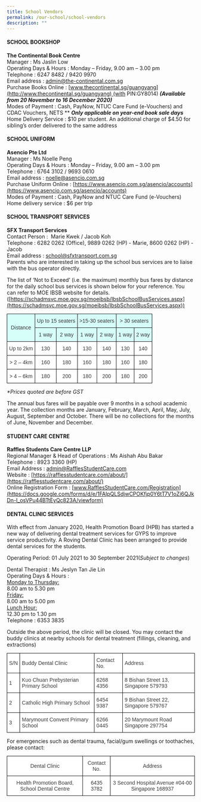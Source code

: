 ```yaml
---
title: School Vendors
permalink: /our-school/school-vendors
description: ""
---
```



#### SCHOOL BOOKSHOP

**The Continental Book Centre**  
Manager : Ms Jaslin Low  
Operating Days & Hours : Monday – Friday, 9.00 am – 3.00 pm  
Telephone : 6247 8482 / 9420 9970  
Email address : [admin@the-continental.com.sg](mailto:admin@the-continental.com.sg)  
Purchase Books Online : [www.thecontinental.sg/guangyang](http://www.thecontinental.sg/guangyang) (with PIN:GY8014) **_(Available from 20 November to 16 December 2020)_**  
Modes of Payment : Cash, PayNow, NTUC Care Fund (e-Vouchers) and CDAC Vouchers, NETS ** **_Only applicable on year-end book sale days_**  
Home Delivery Service : $10 per student. An additional charge of $4.50 for sibling’s order delivered to the same address

#### SCHOOL UNIFORM

**Asencio Pte Ltd**  
Manager : Ms Noelle Peng  
Operating Days & Hours : Monday – Friday, 9.00 am – 3.00 pm  
Telephone : 6764 3102 / 9693 0610  
Email address : [noelle@asencio.com.sg](mailto:noelle@asencio.com.sg)  
Purchase Uniform Online : [https://www.asencio.com.sg/asencio/accounts](https://www.asencio.com.sg/asencio/accounts)  
Modes of Payment : Cash, PayNow and NTUC Care Fund (e-Vouchers)  
Home delivery service : $6 per trip

#### SCHOOL TRANSPORT SERVICES

**SFX Transport Services**  
Contact Person :  Marie Kwek / Jacob Koh  
Telephone : 6282 0262 (Office), 9889 0262 (HP) - Marie, 8600 0262 (HP) - Jacob  
Email address : [school@sfxtransport.com.sg](mailto:school@sfxtransport.com.sg)  
Parents who are interested in taking up the school bus services are to liaise with the bus operator directly.

The list of ‘Not to Exceed’ (i.e. the maximum) monthly bus fares by distance for the daily school bus services is shown below for your reference. You can refer to MOE IBSB website for details. ([https://schadmsvc.moe.gov.sg/moeibsb/IbsbSchoolBusServices.aspx](https://schadmsvc.moe.gov.sg/moeibsb/IbsbSchoolBusServices.aspx))

<style type="text/css">
.tg  {border-collapse:collapse;border-spacing:0;margin:0px auto;}
.tg td{border-color:black;border-style:solid;border-width:1px;font-family:Arial, sans-serif;font-size:14px;
  overflow:hidden;padding:10px 5px;word-break:normal;}
.tg th{border-color:black;border-style:solid;border-width:1px;font-family:Arial, sans-serif;font-size:14px;
  font-weight:normal;overflow:hidden;padding:10px 5px;word-break:normal;}
.tg .tg-z9xn{background-color:#D6FFFA;color:#3A3A3A;text-align:center;vertical-align:middle}
.tg .tg-4p8a{background-color:#FFF;color:#3A3A3A;text-align:center;vertical-align:middle}
</style>
<table class="tg">
<tbody>
  <tr>
    <td class="tg-z9xn" rowspan="2"><span style="font-weight:inherit;font-style:inherit;background-color:#D6FFFA">Distance</span></td>
    <td class="tg-z9xn" colspan="2"><span style="font-weight:inherit;font-style:inherit;background-color:#D6FFFA">Up to 15 seaters</span></td>
    <td class="tg-z9xn" colspan="2"><span style="font-weight:inherit;font-style:inherit;background-color:#D6FFFA">&gt;15-30 seaters</span></td>
    <td class="tg-z9xn" colspan="2"><span style="font-weight:inherit;font-style:inherit;background-color:#D6FFFA">&gt; 30 seaters</span></td>
  </tr>
  <tr>
    <td class="tg-z9xn"><span style="font-weight:inherit;font-style:inherit;background-color:#D6FFFA">1 way</span></td>
    <td class="tg-z9xn"><span style="font-weight:inherit;font-style:inherit;background-color:#D6FFFA">2 way</span></td>
    <td class="tg-z9xn"><span style="font-weight:inherit;font-style:inherit;background-color:#D6FFFA">1 way</span></td>
    <td class="tg-z9xn"><span style="font-weight:inherit;font-style:inherit;background-color:#D6FFFA">2 way</span></td>
    <td class="tg-z9xn"><span style="font-weight:inherit;font-style:inherit;background-color:#D6FFFA">1 way</span></td>
    <td class="tg-z9xn"><span style="font-weight:inherit;font-style:inherit;background-color:#D6FFFA">2 way</span></td>
  </tr>
  <tr>
    <td class="tg-4p8a"><span style="font-weight:inherit;font-style:inherit">Up to 2km</span></td>
    <td class="tg-4p8a"><span style="font-weight:inherit;font-style:inherit">130</span></td>
    <td class="tg-4p8a"><span style="font-weight:inherit;font-style:inherit">140</span></td>
    <td class="tg-4p8a"><span style="font-weight:inherit;font-style:inherit">130</span></td>
    <td class="tg-4p8a"><span style="font-weight:inherit;font-style:inherit">140</span></td>
    <td class="tg-4p8a"><span style="font-weight:inherit;font-style:inherit">130</span></td>
    <td class="tg-4p8a"><span style="font-weight:inherit;font-style:inherit">140</span></td>
  </tr>
  <tr>
    <td class="tg-4p8a"><span style="font-weight:inherit;font-style:inherit">&gt; 2 – 4km</span></td>
    <td class="tg-4p8a"><span style="font-weight:inherit;font-style:inherit">160</span></td>
    <td class="tg-4p8a"><span style="font-weight:inherit;font-style:inherit">180</span></td>
    <td class="tg-4p8a"><span style="font-weight:inherit;font-style:inherit">160</span></td>
    <td class="tg-4p8a"><span style="font-weight:inherit;font-style:inherit">180</span></td>
    <td class="tg-4p8a"><span style="font-weight:inherit;font-style:inherit">160</span></td>
    <td class="tg-4p8a"><span style="font-weight:inherit;font-style:inherit">180</span></td>
  </tr>
  <tr>
    <td class="tg-4p8a"><span style="font-weight:inherit;font-style:inherit">&gt; 4 – 6km</span></td>
    <td class="tg-4p8a"><span style="font-weight:inherit;font-style:inherit">180</span></td>
    <td class="tg-4p8a"><span style="font-weight:inherit;font-style:inherit">200</span></td>
    <td class="tg-4p8a"><span style="font-weight:inherit;font-style:inherit">180</span></td>
    <td class="tg-4p8a"><span style="font-weight:inherit;font-style:inherit">200</span></td>
    <td class="tg-4p8a"><span style="font-weight:inherit;font-style:inherit">180</span></td>
    <td class="tg-4p8a"><span style="font-weight:inherit;font-style:inherit">200</span></td>
  </tr>
</tbody>
</table>

_\*Prices quoted are before GST_

The annual bus fares will be payable over 9 months in a school academic year. The collection months are January, February, March, April, May, July, August, September and October. There will be no collections for the months of June, November and December.

#### STUDENT CARE CENTRE

**Raffles Students Care Centre LLP**  
Regional Manager & Head of Operations : Ms Aishah Abu Bakar  
Telephone : 8923 3360 (HP)  
Email Address : [admin@RafflesStudentCare.com](mailto:admin@RafflesStudentCare.com)  
Website : [https://rafflesstudentcare.com/about/](https://rafflesstudentcare.com/about/)  
Online Registration Form : [www.RafflesStudentCare.com/Registration](https://docs.google.com/forms/d/e/1FAIpQLSdjwCPOKfjp0Y6tT7V1oZi6QJkDn-I_osVPu44BTtEyQc823A/viewform)

#### DENTAL CLINIC SERVICES

With effect from January 2020, Health Promotion Board (HPB) has started a new way of delivering dental treatment services for GYPS to improve service productivity. A Roving Dental Clinic has been arranged to provide dental services for the students.

Operating Period: 01 July 2021 to 30 September 2021(_Subject to changes_)

Dental Therapist : Ms Jeslyn Tan Jie Lin  
Operating Days & Hours :  
<u>Monday to Thursday:</u>   
8.00 am to 5.30 pm  
<u>Friday:</u>  
8.00 am to 5.00 pm  
<u>Lunch Hour:</u>  
12.30 pm to 1.30 pm  
Telephone : 6353 3835

Outside the above period, the clinic will be closed. You may contact the buddy clinics at nearby schools for dental treatment (fillings, cleaning, and extractions)

<style type="text/css">
.tg  {border-collapse:collapse;border-spacing:0;margin:0px auto;}
.tg td{border-color:black;border-style:solid;border-width:1px;font-family:Arial, sans-serif;font-size:14px;
  overflow:hidden;padding:10px 5px;word-break:normal;}
.tg th{border-color:black;border-style:solid;border-width:1px;font-family:Arial, sans-serif;font-size:14px;
  font-weight:normal;overflow:hidden;padding:10px 5px;word-break:normal;}
.tg .tg-prnc{background-color:#FFF;color:#3A3A3A;text-align:left;vertical-align:middle}
</style>
<table class="tg">
<tbody>
  <tr>
    <td class="tg-prnc"><span style="font-weight:inherit;font-style:inherit">S/N</span></td>
    <td class="tg-prnc"><span style="font-weight:inherit;font-style:inherit"> Buddy Dental Clinic</span></td>
    <td class="tg-prnc"><span style="font-weight:inherit;font-style:inherit">Contact No.</span></td>
    <td class="tg-prnc"><span style="font-weight:inherit;font-style:inherit"> Address</span></td>
  </tr>
  <tr>
    <td class="tg-prnc"><span style="font-weight:inherit;font-style:inherit">1</span></td>
    <td class="tg-prnc"><span style="font-weight:inherit;font-style:inherit">Kuo Chuan Prebysterian Primary School</span></td>
    <td class="tg-prnc"><span style="font-weight:inherit;font-style:inherit">6268 4356</span></td>
    <td class="tg-prnc"><span style="font-weight:inherit;font-style:inherit">8 Bishan Street 13, Singapore 579793</span></td>
  </tr>
  <tr>
    <td class="tg-prnc"><span style="font-weight:inherit;font-style:inherit">2</span></td>
    <td class="tg-prnc"><span style="font-weight:inherit;font-style:inherit">Catholic High Primary School</span></td>
    <td class="tg-prnc"><span style="font-weight:inherit;font-style:inherit">6454 9387</span></td>
    <td class="tg-prnc"><span style="font-weight:inherit;font-style:inherit">9 Bishan Street 22, Singapore 579767</span></td>
  </tr>
  <tr>
    <td class="tg-prnc"><span style="font-weight:inherit;font-style:inherit">3</span></td>
    <td class="tg-prnc"><span style="font-weight:inherit;font-style:inherit">Marymount Convent Primary School</span></td>
    <td class="tg-prnc"><span style="font-weight:inherit;font-style:inherit">6266 0445</span></td>
    <td class="tg-prnc"><span style="font-weight:inherit;font-style:inherit">20 Marymount Road Singapore 297754</span></td>
  </tr>
</tbody>
</table>

For emergencies such as dental trauma, facial/gum swellings or toothaches, please contact:

<style type="text/css">
.tg  {border-collapse:collapse;border-spacing:0;margin:0px auto;}
.tg td{border-color:black;border-style:solid;border-width:1px;font-family:Arial, sans-serif;font-size:14px;
  overflow:hidden;padding:10px 5px;word-break:normal;}
.tg th{border-color:black;border-style:solid;border-width:1px;font-family:Arial, sans-serif;font-size:14px;
  font-weight:normal;overflow:hidden;padding:10px 5px;word-break:normal;}
.tg .tg-4p8a{background-color:#FFF;color:#3A3A3A;text-align:center;vertical-align:middle}
</style>
<table class="tg">
<tbody>
  <tr>
    <td class="tg-4p8a"><span style="font-weight:inherit;font-style:inherit"> Dental Clinic</span></td>
    <td class="tg-4p8a"><span style="font-weight:inherit;font-style:inherit"> Contact No.</span></td>
    <td class="tg-4p8a"><span style="font-weight:inherit;font-style:inherit"> Address</span></td>
  </tr>
  <tr>
    <td class="tg-4p8a"><span style="font-weight:inherit;font-style:inherit">Health Promotion Board, School Dental Centre</span></td>
    <td class="tg-4p8a"><span style="font-weight:inherit;font-style:inherit">6435 3782</span></td>
    <td class="tg-4p8a"><span style="font-weight:inherit;font-style:inherit">3 Second Hospital Avenue #04-00 Singapore 168937</span></td>
  </tr>
</tbody>
</table>